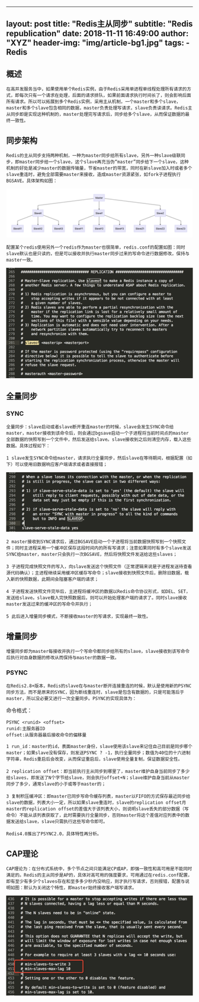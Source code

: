 
---
layout:     post
title:      "Redis主从同步"
subtitle:   "Redis republication"
date:       2018-11-11 16:49:00
author:     "XYZ"
header-img: "img/article-bg1.jpg"
tags:
    - Redis
---
## 概述

    在高并发服务当中，如果使用单个Redis实例，由于Redis采用单进程单线程处理所有请求的方式，即每次只有一个请求在处理，后面的请求排队，如果前面请求执行时间长了，则会影响后面所有请求。所以可以拓展到多个Redis实例，采用主从机制，一个master和多个slave，master和多个slave包含相同的数据，master负责处理写请求，slave负责读请求。Redis主从同步即是实现这种机制的，master处理完写请求后，同步给多个slave，从而保证数据的最终一致性。

## 同步架构

    Redis的主从同步支持两种机制，一种为master同步给所有slave，另外一种slave级联同步，即master同步给一个slave，这个slave再充当伪“master”同步给下一个slave，这种机制的好处是减少master的数据传输量，节省master的带宽，同时在新slave加入时或者多个slave重连时，避免全部需要master来接收，造成master资源紧张，如fork子进程执行BGSAVE。具体架构如图：

![](/img/articles/20181111/p1.jpg)

    配置某个redis使用另外一个redis作为master也很简单，redis.conf的配置如图：同时slave默认也是只读的，但是可以接收并执行master同步过来的写命令进行数据修改，保持与master一致。

![](/img/articles/20181111/p2.jpg)

## 全量同步

### SYNC

    全量同步：slave启动或者slave断开重连master的时候，slave会发生SYNC命令给master，master接收到该命令后，则会通过bgsave启动一个子进程将当前时间点的master全部数据的快照写到一个文件中，然后发送给slave。slave接收到之后则清空内存，载入这些数据。具体过程如下：

    1 slave发生SYNC命令给master，请求执行全量同步，然后slave在等待期间，根据配置（如下）可以使用旧数据响应客户端请求或者直接报错；

![](/img/articles/20181111/p3.jpg)

    2 master接收到SYNC请求后，通过BGSAVE启动一个子进程将当前数据快照写到一个快照文件；同时主进程采用一个缓冲区保存这段时间内的所有写请求；注意如果同时有多个slave发送SYNC给master，master只会执行一次BGSAVE，然后将快照文件发送给这些slaves；

    3 子进程完成快照文件的写入，向slave发送这个快照文件（正常逻辑来说是子进程发送待查看源代码确认）；主进程继续采用缓冲区缓存写命令；slave接收到快照文件后，删除旧数据，载入新的快照数据，此期间会阻塞客户端的请求；

    4 子进程发送快照文件完毕后，主进程将缓冲区的数据以Redis命令协议形式，如DEL、SET，发送给slave。slave载入完快照数据后，则可以开始处理客户端的请求了。同时slave接收master发送过来的缓冲区的写命令并执行；

    5 此后进入增量同步模式，不断接收master的写请求，实现最终一致性。

## 增量同步

    增量同步即为master每接收并执行一个写命令都同步给所有的slave，slave接收到该写命令后执行对自身数据的修改从而保持与master的数据一致。

### PSYNC

    在Redis2.8+版本，Redis的slave在与master断开连接重连的时候，默认是使用新的PSYNC同步方法，而不是原来的SYNC，因为断线重连时，slave是包含有数据的，只是可能落后于master，所以没必要又进行一次全量同步。PSYNC的实现具体为：

命令格式：

```
PSYNC <runid> <offset>
runid:主服务器ID
offset:从服务器最后接收命令的偏移量
```

    1 run_id：master的id，表面master身份，slave使用该slave来记住自己目前是同步哪个master；如果slave没有保存，则发送PSYNC ? -1，执行全量同步；数值为40位的十六进制字符串，Redis重启后会改变，从而保证重启后，slave使用全量复制，保证数据安全性。

    2 replication offset：即当前执行主从同步到哪里了，master维护自身当前同步了多少给slaves，即发送了N个字节给slave，则会执行offset+N；slave维护自身当前从master同步了多少，通常slave的小于或等于master的；

    3 复制积压缓冲区：即master已同步写命令缓存列表，master以FIFO的方式保存最近同步给slave的数据，列表大小一定，所以如果slave重连时，slave的replication offset月master的replication offset的差值大于该列表大小，则说明slave丢失的部分数据（写命令）不能从该列表获取了，此时需要执行全量同步，否则master将这个差值对应列表中的数据发送给slave，slave只需执行这些写命令即可。
    
    Redis4.0推出了PSYNC2.0，具体特性再分析。

## CAP理论

    CAP理论为：在分布式系统中，多个节点之间只能满足CP或AP，即强一致性和高可用是不能同时满足的。Redis的主从同步是AP的，具体对高可用的强度要求，可用通过在redis.conf配置，即有至少有多少个slaves存在和至多多少秒内没响应，则才执行写请求，否则报错，配置与说明如图：默认为关闭这个特性，即master始终接收客户端写请求。

![](/img/articles/20181111/p4.jpg)